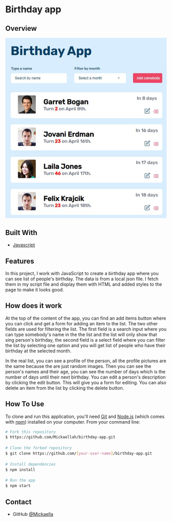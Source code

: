 # Birthday app

## Overview

![screenshot](./birthday_app.jpg)

## Built With

-   [Javascript](https://javascript.com/)


## Features

In this project, I work with JavaScript to create a birthday app where you can see list of people's birthday. The data is from a local json file. I fetch them in my script file and display them with HTML and added styles to the page to make it looks good.

## How does it work

At the top of the content of the app, you can find an add items button where you can click and get a form for adding an item to the list. The two other fields are used for filtering the list. The first field is a search input where you can type somebody's name in the the list and the list will only show that sing person's birthday, the second field is a select field where you can filter the list by selecting one option and you will get list of people who have their birthday at the selected month.

In the real list, you can see a profile of the person, all the profile pictures are the same because the are just random images. Then you can see the person's names and their age, you can see the number of days which is the number of days until their next birthday. You can edit a person's description by clicking the edit button. This will give you a form for editing. You can also delete an item from the list by clicking the delete button.

## How To Use

<!-- Example: -->

To clone and run this application, you'll need [Git](https://git-scm.com) and [Node.js](https://nodejs.org/en/download/) (which comes with [npm](http://npmjs.com)) installed on your computer. From your command line:

```bash
# Fork this repository
$ https://github.com/Mickaellah/birthday-app.git

# Clone the forked repository
$ git clone https://github.com/[your-user-name]/birthday-app.git

# Install dependencies
$ npm install

# Run the app
$ npm start
```

## Contact

-   GitHub [@Mickaella](https://github.com/Mickaellah/birthday-app)
